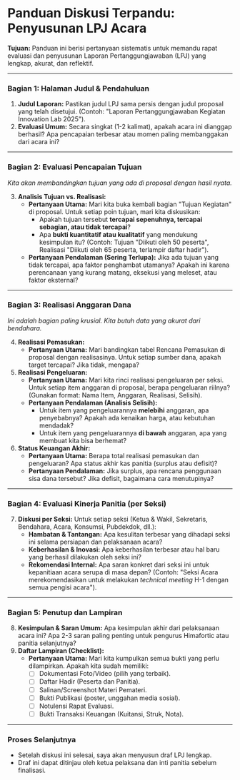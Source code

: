 # Panduan Diskusi Terpandu: Penyusunan LPJ Acara

**Tujuan:** Panduan ini berisi pertanyaan sistematis untuk memandu rapat evaluasi dan penyusunan Laporan Pertanggungjawaban (LPJ) yang lengkap, akurat, dan reflektif.

---

### Bagian 1: Halaman Judul & Pendahuluan

1.  **Judul Laporan:** Pastikan judul LPJ sama persis dengan judul proposal yang telah disetujui. (Contoh: "Laporan Pertanggungjawaban Kegiatan Innovation Lab 2025").
2.  **Evaluasi Umum:** Secara singkat (1-2 kalimat), apakah acara ini dianggap berhasil? Apa pencapaian terbesar atau momen paling membanggakan dari acara ini?

---

### Bagian 2: Evaluasi Pencapaian Tujuan

*Kita akan membandingkan tujuan yang ada di proposal dengan hasil nyata.*

3.  **Analisis Tujuan vs. Realisasi:**
    *   **Pertanyaan Utama:** Mari kita buka kembali bagian "Tujuan Kegiatan" di proposal. Untuk setiap poin tujuan, mari kita diskusikan:
        *   Apakah tujuan tersebut **tercapai sepenuhnya, tercapai sebagian, atau tidak tercapai**?
        *   Apa **bukti kuantitatif atau kualitatif** yang mendukung kesimpulan itu? (Contoh: Tujuan "Diikuti oleh 50 peserta", Realisasi "Diikuti oleh 65 peserta, terlampir daftar hadir").
    *   **Pertanyaan Pendalaman (Sering Terlupa):** Jika ada tujuan yang tidak tercapai, apa faktor penghambat utamanya? Apakah ini karena perencanaan yang kurang matang, eksekusi yang meleset, atau faktor eksternal?

---

### Bagian 3: Realisasi Anggaran Dana

*Ini adalah bagian paling krusial. Kita butuh data yang akurat dari bendahara.*

4.  **Realisasi Pemasukan:**
    *   **Pertanyaan Utama:** Mari bandingkan tabel Rencana Pemasukan di proposal dengan realisasinya. Untuk setiap sumber dana, apakah target tercapai? Jika tidak, mengapa?
5.  **Realisasi Pengeluaran:**
    *   **Pertanyaan Utama:** Mari kita rinci realisasi pengeluaran per seksi. Untuk setiap item anggaran di proposal, berapa pengeluaran riilnya? (Gunakan format: Nama Item, Anggaran, Realisasi, Selisih).
    *   **Pertanyaan Pendalaman (Analisis Selisih):**
        *   Untuk item yang pengeluarannya **melebihi** anggaran, apa penyebabnya? Apakah ada kenaikan harga, atau kebutuhan mendadak?
        *   Untuk item yang pengeluarannya **di bawah** anggaran, apa yang membuat kita bisa berhemat?
6.  **Status Keuangan Akhir:**
    *   **Pertanyaan Utama:** Berapa total realisasi pemasukan dan pengeluaran? Apa status akhir kas panitia (surplus atau defisit)?
    *   **Pertanyaan Pendalaman:** Jika surplus, apa rencana penggunaan sisa dana tersebut? Jika defisit, bagaimana cara menutupinya?

---

### Bagian 4: Evaluasi Kinerja Panitia (per Seksi)

7.  **Diskusi per Seksi:** Untuk setiap seksi (Ketua & Wakil, Sekretaris, Bendahara, Acara, Konsumsi, Pubdekdok, dll.):
    *   **Hambatan & Tantangan:** Apa kesulitan terbesar yang dihadapi seksi ini selama persiapan dan pelaksanaan acara?
    *   **Keberhasilan & Inovasi:** Apa keberhasilan terbesar atau hal baru yang berhasil dilakukan oleh seksi ini?
    *   **Rekomendasi Internal:** Apa saran konkret dari seksi ini untuk kepanitiaan acara serupa di masa depan? (Contoh: "Seksi Acara merekomendasikan untuk melakukan *technical meeting* H-1 dengan semua pengisi acara").

---

### Bagian 5: Penutup dan Lampiran

8.  **Kesimpulan & Saran Umum:** Apa kesimpulan akhir dari pelaksanaan acara ini? Apa 2-3 saran paling penting untuk pengurus Himafortic atau panitia selanjutnya?
9.  **Daftar Lampiran (Checklist):**
    *   **Pertanyaan Utama:** Mari kita kumpulkan semua bukti yang perlu dilampirkan. Apakah kita sudah memiliki:
        *   [ ] Dokumentasi Foto/Video (pilih yang terbaik).
        *   [ ] Daftar Hadir (Peserta dan Panitia).
        *   [ ] Salinan/Screenshot Materi Pemateri.
        *   [ ] Bukti Publikasi (poster, unggahan media sosial).
        *   [ ] Notulensi Rapat Evaluasi.
        *   [ ] Bukti Transaksi Keuangan (Kuitansi, Struk, Nota).

---

### Proses Selanjutnya

- Setelah diskusi ini selesai, saya akan menyusun draf LPJ lengkap.
- Draf ini dapat ditinjau oleh ketua pelaksana dan inti panitia sebelum finalisasi.
